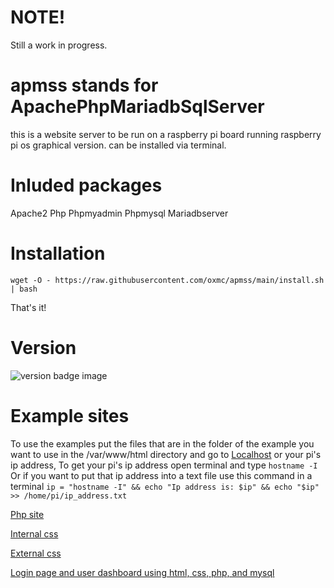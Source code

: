 # NOTE!
Still a work in progress.
# apmss stands for ApachePhpMariadbSqlServer
this is a website server to be run on a raspberry pi board running raspberry pi os graphical version.
can be installed via <!-- Botspot's pi-apps <a class="github-button" href="https://github.com/Botspot/pi-apps" data-icon="logo.jpg" aria-label="link">Here</a> or --> terminal.
# Inluded packages
Apache2 Php Phpmyadmin Phpmysql Mariadbserver
# Installation
<!--# via pi-apps
Scroll down untill you see APMSS click on it, then click install that's it.-->
```
wget -O - https://raw.githubusercontent.com/oxmc/apmss/main/install.sh | bash
```
That's it!
# Version
![version badge image](https://img.shields.io/badge/version-beta-brightgreen)
# Example sites
To use the examples put the files that are in the folder of the example you want to use in the /var/www/html directory and go to <a class="github-button" href="localhost" data-icon="logo.jpg" aria-label="link">Localhost</a> or your pi's ip address,
To get your pi's ip address open terminal and type ```hostname -I``` Or if you want to put that ip address into a text file use this command in a terminal ```ip = "hostname -I" && echo "Ip address is: $ip" && echo "$ip" >> /home/pi/ip_address.txt```

<a class="github-button" href="https://github.com/oxmc/apmss/examples/php/echobrowsertype.php" data-icon="logo.jpg" aria-label="link">Php site</a>

<a class="github-button" href="https://github.com/oxmc/apmss/examples/css/internalcss.html" data-icon="logo.jpg" aria-label="link">Internal css</a>

<a class="github-button" href="https://github.com/oxmc/apmss/examples/css/externalcss.html" data-icon="logo.jpg" aria-label="link">External css</a>

<a class="github-button" href="https://github.com/oxmc/apmss/examples/database/login.html" data-icon="logo.jpg" aria-label="link">Login page and user dashboard using html, css, php, and mysql</a>
